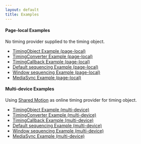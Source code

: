 ```yaml
---
layout: default
title: Examples
---
```


#### Page-local Examples

No timing provider supplied to the timing object.

- [TimingObject Example (page-local)](exp_timingobject.html)
- [TimingConverter Example (page-local)](exp_timingconverter.html)
- [TimingCallback Example (page-local)](exp_timingcallback.html)
- [Default sequencing Example (page-local)](exp_sequencer.html)
- [Window sequencing Example (page-local)](exp_windowsequencer.html)
- [MediaSync Example (page-local)](exp_mediasync.html)


#### Multi-device Examples

Using [Shared Motion](shared_motion.html) as online timing provider for timing object.

- [TimingObject Example (multi-device)](online_timingobject.html)
- [TimingConverter Example (multi-device)](online_timingconverter.html)
- [TimingCallback Example (multi-device)](online_timingcallback.html)
- [Default sequencing Example (multi-device)](online_sequencer.html)
- [Window sequencing Example (multi-device)](online_windowsequencer.html)
- [MediaSync Example (multi-device)](online_mediasync.html)
